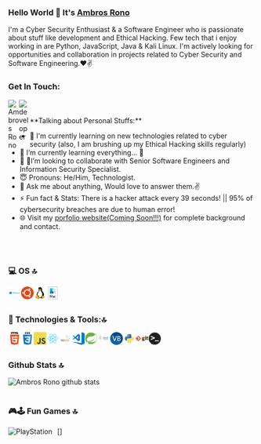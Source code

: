 ### Hello World 👋 It's [Ambros Rono](https://linkedin.com/in/ambros-rono-4b9281191) 

 I'm a Cyber Security Enthusiast & a Software Engineer who is passionate about stuff like development and Ethical Hacking. Few tech that i enjoy working in are Python, JavaScript, Java & Kali Linux. I'm actively looking for opportunities and collaboration in projects related to Cyber Security and Software Engineering.❤✌
<br/>
### Get In Touch:
<a href="https://linkedin.com/in/ambros-rono-4b9281191">
<img align="left" alt="Ambros Rono" width="22px" src="https://cdn.jsdelivr.net/npm/simple-icons@v3/icons/linkedin.svg" />
</a>
<a href="https://www.twitter.com/@rono_ambros/">
<img align="left" alt="developer" width="22px" src="https://cdn.jsdelivr.net/npm/simple-icons@v3/icons/twitter.svg" />
</a>
<br/>
<br/>
**Talking about Personal Stuffs:**

- 🔭 I'm currently learning on new technologies related to cyber security (also, I am brushing up my Ethical Hacking skills regularly)
- 🌱 I’m currently learning everything... 🤣
- 👯 🤝I’m looking to collaborate with Senior Software Engineers and Information Security Specialist.
- 😇 Pronouns: He/Him, Technologist.
- 💬 Ask me about anything, Would love to answer them.✌ 
- ⚡ Fun fact & Stats: There is a hacker attack every 39 seconds! || 95% of cybersecurity breaches are due to human error!
- 🌐 Visit my <u>porfolio website(Coming Soon!!!)</u> for complete background and contact.
<br/>
<br/>

### 💻 OS 🔝

<img align="left" alt="Windows" width="26px" src="https://raw.githubusercontent.com/github/explore/80688e429a7d4ef2fca1e82350fe8e3517d3494d/topics/windows/windows.png" />
<img align="left" alt="Ubuntu" width="26px" src="https://raw.githubusercontent.com/github/explore/80688e429a7d4ef2fca1e82350fe8e3517d3494d/topics/ubuntu/ubuntu.png" />
<img align="left" alt="Linux" width="26px" src="https://raw.githubusercontent.com/github/explore/80688e429a7d4ef2fca1e82350fe8e3517d3494d/topics/linux/linux.png" />
<img align="left" alt="Linux" width="26px" src="https://raw.githubusercontent.com/github/explore/80688e429a7d4ef2fca1e82350fe8e3517d3494d/topics/macos/macos.png" />
<br />
<br />
   
### 🔧 Technologies & Tools:🔝

<img align="left" alt="HTML5" width="26px" src="https://raw.githubusercontent.com/github/explore/80688e429a7d4ef2fca1e82350fe8e3517d3494d/topics/html/html.png" />
<img align="left" alt="CSS3" width="26px" src="https://raw.githubusercontent.com/github/explore/80688e429a7d4ef2fca1e82350fe8e3517d3494d/topics/css/css.png" />
<img align="left" alt="JavaScript" width="26px" src="https://raw.githubusercontent.com/github/explore/80688e429a7d4ef2fca1e82350fe8e3517d3494d/topics/javascript/javascript.png" />
<img align="left" alt="React" width="26px" src="https://raw.githubusercontent.com/github/explore/80688e429a7d4ef2fca1e82350fe8e3517d3494d/topics/react/react.png" />
<img align="left" alt="MySQL" width="26px" src="https://raw.githubusercontent.com/github/explore/80688e429a7d4ef2fca1e82350fe8e3517d3494d/topics/mysql/mysql.png" />
<img align="left" alt="Visual Studio Code" width="26px" src="https://raw.githubusercontent.com/github/explore/80688e429a7d4ef2fca1e82350fe8e3517d3494d/topics/visual-studio-code/visual-studio-code.png" />
<img align="left" alt="Spring Boot" width="26px" src="https://raw.githubusercontent.com/github/explore/80688e429a7d4ef2fca1e82350fe8e3517d3494d/topics/spring-boot/spring-boot.png" />
<img align="left" alt="Java" width="26px" src="https://raw.githubusercontent.com/github/explore/80688e429a7d4ef2fca1e82350fe8e3517d3494d/topics/java/java.png" />
<img align="left" alt="Visual Basic" width="26px" src="https://raw.githubusercontent.com/github/explore/80688e429a7d4ef2fca1e82350fe8e3517d3494d/topics/visual-basic/visual-basic.png" />
<img align="left" alt="Python" width="26px" src="https://raw.githubusercontent.com/github/explore/80688e429a7d4ef2fca1e82350fe8e3517d3494d/topics/python/python.png" />
<img align="left" alt="Git" width="26px" src="https://raw.githubusercontent.com/github/explore/80688e429a7d4ef2fca1e82350fe8e3517d3494d/topics/git/git.png" />
<img align="left" alt="Terminal" width="26px" src="https://raw.githubusercontent.com/github/explore/80688e429a7d4ef2fca1e82350fe8e3517d3494d/topics/terminal/terminal.png" />
<br/>
<br/>

### Github Stats  🔝
![Ambros Rono github stats](https://github-readme-stats.vercel.app/api?username=ambrosrono&show_icons=true&theme=radical)
<br/>
<br/>
### 🎮🕹 Fun Games 🔝
[<img align="left" alt="PlayStation" width="100px" height="100px" src="https://img.shields.io/badge/PlayStation-003791?style=for-the-badge&logo=playstation&logoColor=white"/>]


</details>
